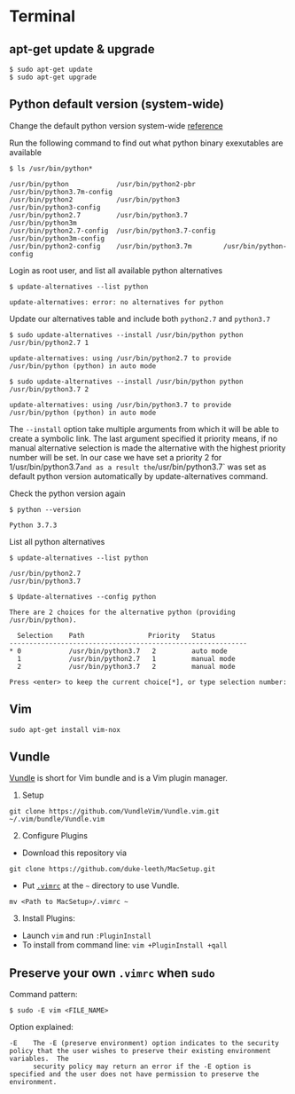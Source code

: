# Terminal

## apt-get update & upgrade
```
$ sudo apt-get update
$ sudo apt-get upgrade
```

## Python default version (system-wide)

Change the default python version system-wide [reference](https://linuxconfig.org/how-to-change-from-default-to-alternative-python-version-on-debian-linux)


Run the following command to find out what python binary exexutables are available
```
$ ls /usr/bin/python*

/usr/bin/python            /usr/bin/python2-pbr       /usr/bin/python3.7m-config
/usr/bin/python2           /usr/bin/python3           /usr/bin/python3-config
/usr/bin/python2.7         /usr/bin/python3.7         /usr/bin/python3m
/usr/bin/python2.7-config  /usr/bin/python3.7-config  /usr/bin/python3m-config
/usr/bin/python2-config    /usr/bin/python3.7m        /usr/bin/python-config
```


Login as root user, and list all available python alternatives
```
$ update-alternatives --list python

update-alternatives: error: no alternatives for python
```

Update our alternatives table and include both `python2.7` and `python3.7`
```
$ sudo update-alternatives --install /usr/bin/python python /usr/bin/python2.7 1

update-alternatives: using /usr/bin/python2.7 to provide /usr/bin/python (python) in auto mode

$ sudo update-alternatives --install /usr/bin/python python /usr/bin/python3.7 2

update-alternatives: using /usr/bin/python3.7 to provide /usr/bin/python (python) in auto mode
````

The `--install` option take multiple arguments from which it will be able to create a symbolic link. The last argument specified it priority means, if no manual alternative selection is made the alternative with the highest priority number will be set. In our case we have set a priority 2 for 1/usr/bin/python3.7` and as a result the `/usr/bin/python3.7` was set as default python version automatically by update-alternatives command. 


Check the python version again
```
$ python --version

Python 3.7.3
```

List all python alternatives
```
$ update-alternatives --list python

/usr/bin/python2.7
/usr/bin/python3.7
```


```
$ Update-alternatives --config python

There are 2 choices for the alternative python (providing /usr/bin/python).

  Selection    Path                Priority   Status
------------------------------------------------------------
* 0            /usr/bin/python3.7   2         auto mode
  1            /usr/bin/python2.7   1         manual mode
  2            /usr/bin/python3.7   2         manual mode

Press <enter> to keep the current choice[*], or type selection number: 
```

## Vim
```
sudo apt-get install vim-nox
```

## Vundle
[Vundle](https://github.com/VundleVim/Vundle.vim) is short for Vim bundle and is a Vim plugin manager.
1. Setup
```
git clone https://github.com/VundleVim/Vundle.vim.git ~/.vim/bundle/Vundle.vim
```

2. Configure Plugins
* Download this repository via
```
git clone https://github.com/duke-leeth/MacSetup.git
```

* Put [`.vimrc`](.vimrc) at the `~` directory to use Vundle.
```
mv <Path to MacSetup>/.vimrc ~
```

3. Install Plugins:
* Launch `vim` and run `:PluginInstall`
* To install from command line: `vim +PluginInstall +qall`


## Preserve your own `.vimrc` when `sudo`

Command pattern:
```
$ sudo -E vim <FILE_NAME>
```

Option explained:
```
-E    The -E (preserve environment) option indicates to the security policy that the user wishes to preserve their existing environment variables.  The
      security policy may return an error if the -E option is specified and the user does not have permission to preserve the environment.
```
